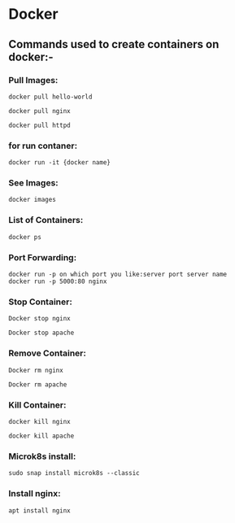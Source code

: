 # Docker
## Commands used to create containers on docker:-
### Pull Images:
```
docker pull hello-world
```
```
docker pull nginx
```
```
docker pull httpd
```
### for run contaner:
```
docker run -it {docker name}
```
### See Images:
```
docker images
```
### List of Containers:
```
docker ps
```
### Port Forwarding:
```
docker run -p on which port you like:server port server name
docker run -p 5000:80 nginx
```
### Stop Container:
```
Docker stop nginx
```
```
Docker stop apache
```
### Remove Container:
```
Docker rm nginx
```
```
Docker rm apache
```
### Kill Container:
```
docker kill nginx
```
```
docker kill apache
```
### Microk8s install:
```
sudo snap install microk8s --classic
```
### Install nginx:
```
apt install nginx
```
